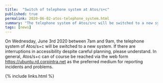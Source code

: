 ```yaml
---
title:  "Switch of telephone system at Atos/s+c"
published: true
permalink: 2020-06-02-atos-telephone_system.html
summary: "The telephone system of Atos/s+c will be switched to a new system on Wednesday, June 3rd 2020 between 7am and 9am."
tags: [news]
---
```


On Wednesday, June 3rd 2020 between 7am and 9am, the telephone system of Atos/s+c will be switched to a new system. If there are interruptions in accessibility despite careful planning, please understand. In general, Atos/s+c can of course be reached via the web form https://ubuntu.rd.corpintra.net as the preferred medium for reporting incidents and problems.

{% include links.html %}
